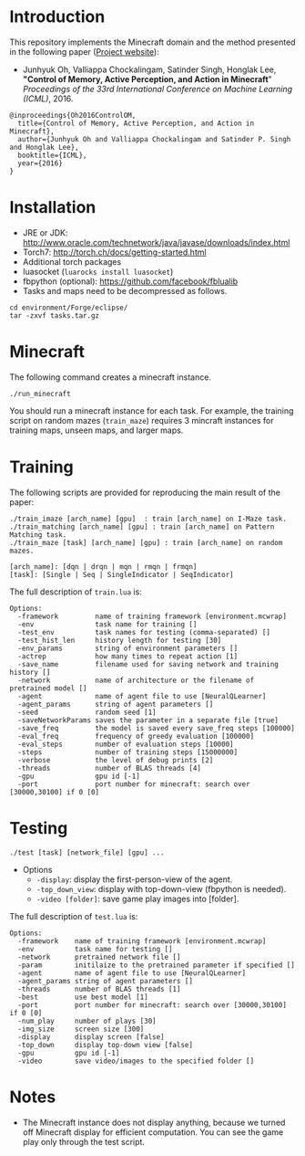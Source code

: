# Introduction
This repository implements the Minecraft domain and the method presented in the following paper ([Project website](https://sites.google.com/a/umich.edu/junhyuk-oh/icml2016-minecraft)):
  * Junhyuk Oh, Valliappa Chockalingam, Satinder Singh, Honglak Lee, **"Control of Memory, Active Perception, and Action in Minecraft**"
    _Proceedings of the 33rd International Conference on Machine Learning (ICML)_, 2016.

```
@inproceedings{Oh2016ControlOM,
  title={Control of Memory, Active Perception, and Action in Minecraft},
  author={Junhyuk Oh and Valliappa Chockalingam and Satinder P. Singh and Honglak Lee},
  booktitle={ICML},
  year={2016}
}
```

# Installation
 * JRE or JDK: http://www.oracle.com/technetwork/java/javase/downloads/index.html
 * Torch7: http://torch.ch/docs/getting-started.html
 * Additional torch packages
  * luasocket (`luarocks install luasocket`)
  * fbpython (optional): https://github.com/facebook/fblualib
 * Tasks and maps need to be decompressed as follows.

```
cd environment/Forge/eclipse/
tar -zxvf tasks.tar.gz
```

# Minecraft
The following command creates a minecraft instance.
```
./run_minecraft
```
You should run a minecraft instance for each task. For example, the training script on random mazes (`train_maze`) requires 3 mincraft instances for training maps, unseen maps, and larger maps.

# Training
The following scripts are provided for reproducing the main result of the paper:
```
./train_imaze [arch_name] [gpu]  : train [arch_name] on I-Maze task.
./train_matching [arch_name] [gpu] : train [arch_name] on Pattern Matching task.
./train_maze [task] [arch_name] [gpu] : train [arch_name] on random mazes.

[arch_name]: [dqn | drqn | mqn | rmqn | frmqn]
[task]: [Single | Seq | SingleIndicator | SeqIndicator]
```

The full description of `train.lua` is:
```
Options:
  -framework         name of training framework [environment.mcwrap]
  -env               task name for training []
  -test_env          task names for testing (comma-separated) []
  -test_hist_len     history length for testing [30]
  -env_params        string of environment parameters []
  -actrep            how many times to repeat action [1]
  -save_name         filename used for saving network and training history []
  -network           name of architecture or the filename of pretrained model []
  -agent             name of agent file to use [NeuralQLearner]
  -agent_params      string of agent parameters []
  -seed              random seed [1]
  -saveNetworkParams saves the parameter in a separate file [true]
  -save_freq         the model is saved every save_freq steps [100000]
  -eval_freq         frequency of greedy evaluation [100000]
  -eval_steps        number of evaluation steps [10000]
  -steps             number of training steps [15000000]
  -verbose           the level of debug prints [2]
  -threads           number of BLAS threads [4]
  -gpu               gpu id [-1]
  -port              port number for minecraft: search over [30000,30100] if 0 [0]
```

# Testing
```
./test [task] [network_file] [gpu] ...
```
  * Options
    * `-display`: display the first-person-view of the agent.
    * `-top_down_view`: display with top-down-view (fbpython is needed).
    * `-video [folder]`: save game play images into [folder].

The full description of `test.lua` is:
```
Options:
  -framework    name of training framework [environment.mcwrap]
  -env          task name for testing []
  -network      pretrained network file []
  -param        initilaize to the pretrained parameter if specified []
  -agent        name of agent file to use [NeuralQLearner]
  -agent_params string of agent parameters []
  -threads      number of BLAS threads [1]
  -best         use best model [1]
  -port         port number for minecraft: search over [30000,30100] if 0 [0]
  -num_play     number of plays [30]
  -img_size     screen size [300]
  -display      display screen [false]
  -top_down     display top-down view [false]
  -gpu          gpu id [-1]
  -video        save video/images to the specified folder []
```
# Notes
* The Minecraft instance does not display anything, because we turned off Minecraft display for efficient computation. You can see the game play only through the test script.
